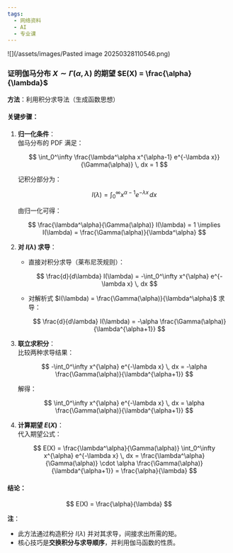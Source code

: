 ```yaml
---
tags:
  - 网络资料
  - AI
  - 专业课
---
```


![](/assets/images/Pasted image 20250328110546.png)

### 证明伽马分布 $X \sim \Gamma(\alpha, \lambda)$ 的期望 $E(X) = \frac{\alpha}{\lambda}$  
**方法**：利用积分求导法（生成函数思想）  

#### 关键步骤：
1. **归一化条件**：  
   伽马分布的 PDF 满足：  

   $$
   \int_0^\infty \frac{\lambda^\alpha x^{\alpha-1} e^{-\lambda x}}{\Gamma(\alpha)} \, dx = 1
   $$  

   记积分部分为：  

   $$
   I(\lambda) = \int_0^\infty x^{\alpha-1} e^{-\lambda x} \, dx
   $$  

   由归一化可得：  

   $$
   \frac{\lambda^\alpha}{\Gamma(\alpha)} I(\lambda) = 1 \implies I(\lambda) = \frac{\Gamma(\alpha)}{\lambda^\alpha}
   $$  

2. **对 $I(\lambda)$ 求导**：  
   - 直接对积分求导（莱布尼茨规则）：  

     $$
     \frac{d}{d\lambda} I(\lambda) = -\int_0^\infty x^{\alpha} e^{-\lambda x} \, dx
     $$  

   - 对解析式 $I(\lambda) = \frac{\Gamma(\alpha)}{\lambda^\alpha}$ 求导：  

     $$
     \frac{d}{d\lambda} I(\lambda) = -\alpha \frac{\Gamma(\alpha)}{\lambda^{\alpha+1}}
     $$  

3. **联立求积分**：  
   比较两种求导结果：  

   $$
   -\int_0^\infty x^{\alpha} e^{-\lambda x} \, dx = -\alpha \frac{\Gamma(\alpha)}{\lambda^{\alpha+1}}  
   $$  

   解得：  

   $$
   \int_0^\infty x^{\alpha} e^{-\lambda x} \, dx = \alpha \frac{\Gamma(\alpha)}{\lambda^{\alpha+1}}
   $$  

4. **计算期望 $E(X)$**：  
   代入期望公式：  

   $$
   E(X) = \frac{\lambda^\alpha}{\Gamma(\alpha)} \int_0^\infty x^{\alpha} e^{-\lambda x} \, dx = \frac{\lambda^\alpha}{\Gamma(\alpha)} \cdot \alpha \frac{\Gamma(\alpha)}{\lambda^{\alpha+1}} = \frac{\alpha}{\lambda}
   $$  

#### 结论：  

$$
E(X) = \frac{\alpha}{\lambda}
$$  

**注**：  
- 此方法通过构造积分 $I(\lambda)$ 并对其求导，间接求出所需的矩。  
- 核心技巧是**交换积分与求导顺序**，并利用伽马函数的性质。  